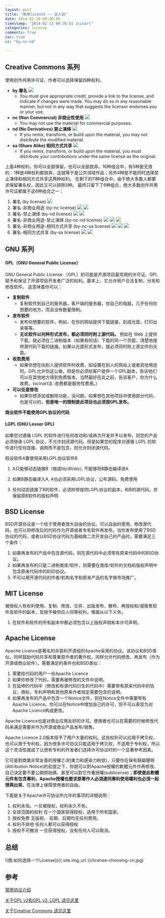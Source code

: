 ```yaml
---
layout: post
title: "常用license —— 说人话"
date: 2014-02-10 00:00:00
timestamp: "2014-02-12 09:36:51 scinart"
categories: license
comments: true
toc: true
cc: "by-nc-nd"

---
```



## Creative Commons 系列
使用创作共用许可证，作者可以选择保留四种权利。

* **by 署名** ![](http://creativecommons.org/images/deed/by.png)
    * You must give appropriate credit, provide a link to the license, and indicate if changes were made. You may do so in any reasonable manner, but not in any way that suggests the licensor endorses you or your use.
* **nc (Non Commercial) 非商业性使用** ![](http://creativecommons.org/images/deed/nc.png)
    * You may not use the material for commercial purposes.
* **nd (No Derivatives) 禁止演绎** ![](http://creativecommons.org/images/deed/nd.png)
    * If you remix, transform, or build upon the material, you may not distribute the modified material.
* **sa (Share Alike) 相同方式共享** ![](http://creativecommons.org/images/deed/sa.png)
    * If you remix, transform, or build upon the material, you must distribute your contributions under the same license as the original.

上面4种权利，你可以全部保留，也可以全部放弃。16种组合中，有5种是无效的：1种是4种权利都放弃，这就等于是公共领域作品；另外4种是不能同时选择禁止演绎和相同方式共享这两种权利。
在剩下的11种组合中，由于绝大多数人都要求保留署名权，因此又可以排除5种。
最终只留下了6种组合，绝大多数创作共用许可证都属于这6种组合之一：

1. 署名 (by license) ![](http://creativecommons.org/images/deed/by.png)
2. 署名-非商业用途 (by-nc license) ![](http://creativecommons.org/images/deed/by.png) ![](http://creativecommons.org/images/deed/nc.png)
3. 署名-禁止演绎 (by-nd license) ![](http://creativecommons.org/images/deed/by.png) ![](http://creativecommons.org/images/deed/nd.png)
4. 署名-非商业用途-禁止演绎 (by-nc-nd license) ![](http://creativecommons.org/images/deed/by.png) ![](http://creativecommons.org/images/deed/nc.png) ![](http://creativecommons.org/images/deed/nd.png)
5. 署名-非商业用途-相同方式共享 (by-nc-sa license) ![](http://creativecommons.org/images/deed/by.png) ![](http://creativecommons.org/images/deed/nc.png) ![](http://creativecommons.org/images/deed/sa.png)
6. 署名-相同方式共享 (by-sa license) ![](http://creativecommons.org/images/deed/by.png) ![](http://creativecommons.org/images/deed/sa.png)

## GNU 系列
#### GPL（GNU General Public License）

GNU General Public License （GPL）的可能是开源项目最常用的许可证。GPL赋予和保证了开源项目开发者广泛的权利。基本上，它允许用户合法复制，分发和修改软件。 这意味着你可以：

* **复制软件**
    * 复制软件到自己的服务器，客户端的服务器，你自己的电脑，几乎任何你想要的地方，而且没有数量限制。
* **发布软件**
    * 发布你想要的软件，例如，在你的网站提供下载链接，刻成光盘，打印出来等等。
	* **无论软件以何种形式发布，都必须同时附上源代码。** 例如在 Web 上提供下载，就必须在二进制版本（如果有的话）下载的同一个页面，清楚地提供源代码下载的链接。如果以光盘形式发布，就必须同时附上源文件的光盘。
* **收取费用**
    * 如果你想在向别人提供软件时收费，如设置在别人的网站上或者其他用途时。GPL允许你这么做，但是你必须给客户提供一个GPL副本，告诉他们可以在其他地方得到免费版本。当然最好在此之前，告诉客户，你为什么收费。(scinart注: 收费都是服务性费用。)
* **可以任意修改**
    * 如果你想添加或删除功能，没问题。如果想在其他项目中使用部分代码，也是可以的，**但是唯一的限制是此项目也必须按GPL发布。**

**商业软件不能使用GPL协议的代码**

#### LGPL (GNU Lesser GPL)

如果您对遵循 LGPL 的软件进行任何改动和/或再次开发并予以发布，则您的产品必须继承 LGPL 协议，不允许封闭源代码。但是如果您的程序对遵循 LGPL 的软件进行任何连接、调用而不是包含，则允许封闭源代码。

假设软件A要使用采用LGPL协议软件B
1. A只能够动态链接B（做成lib/dll/etc), 不能够将B静态编译进A

2. 如果B静态编译入A, A也必须采用LGPL协议，公布源码，免费使用

3. 任何动态链接了B的软件，必须附带提供LGPL协议的副本，和B的源代码，并保留原B软件的版权声明

## BSD License
BSD开源协议是一个给于使用者很大自由的协议。可以自由的使用，修改源代码，也可以将修改后的代码作为开源或者专有软件再发布。当你发布使用了BSD协议的代码，或者以BSD协议代码为基础做二次开发自己的产品时，需要满足三个条件：

1. 如果再发布的产品中包含源代码，则在源代码中必须带有原来代码中的BSD协议。
2. 如果再发布的只是二进制类库/软件，则需要在类库/软件的文档和版权声明中包含原来代码中的BSD协议。
3. 不可以用开源代码的作者/机构名字和原来产品的名字做市场推广。

## MIT License
被授权人有权利使用、复制、修改、合并、出版发布、散布、再授权和/或贩售软件及软件的副本，及授予被供应人同等权利，惟服从以下义务。

1. 在软件和软件的所有副本中都必须包含以上版权声明和本许可声明。

## Apache License

Apache Licence是著名的非盈利开源组织Apache采用的协议。该协议和BSD类似，同样鼓励代码共享和尊重原作者的著作权，同样允许代码修改，再发布（作为开源或商业软件）。需要满足的条件也和BSD类似：
1. 需要给代码的用户一份Apache Licence
2. 如果你修改了代码，需要再被修改的文件中说明。
3. 在延伸的代码中（修改和有源代码衍生的代码中）需要带有原来代码中的协议，商标，专利声明和其他原来作者规定需要包含的说明。
4. 如果再发布的产品中包含一个Notice文件，则在Notice文件中需要带有Apache Licence。你可以在Notice中增加自己的许可，但不可以表现为对Apache Licence构成更改。

Apache Licence也是对商业应用友好的许可。使用者也可以在需要的时候修改代码来满足需要并作为开源或商业产品发布/销售。

Apache Licence 2.0版本授予了用户大量的权利。这些权利可以应用于拷贝权，也可以用于专利权。因为很多许可协议只能适用于拷贝权，不适用于专利权，所以这个灵活性就成了让想有专利的开发者们选择许可协议时的一个显著参考因素。

它可是對商業非常友善的授權ㄛ(約束力和感染力粉低)，只要你在保有歸屬聲明(Attribution Notice)的前提之下，你就可以對Apache授權的軟體元件作再修改、自己決定要不要公開原始碼、甚至可以對它作重授權(sublicense)；**即使是此軟體元件有包含專利，Apache授權也要求原著作人必須連同專利使用權利也必須一起授與出來**，在法律上保障使用者的自由。

下面是关于Apache许可协议所允许的事项的详细说明：

1. 权利永恒。一旦被授权，权利永久不失。
2. 全球范围的权利 在一个国家获得授权，适用于所有国家。
3. 授权免费 无版税， 前期、后期均无任何费用。
4. 权利不排他 任何人都可以获得授权
5. 授权不可撤消 一旦获得授权，没有任何人可以取消。

## 总结
![图:如何选择一个License]({{ site.img_url }}/license-choosing-cn.jpg)


## 参考
[常用协议介绍](https://www.liferay.com/community/forums/-/message_boards/message/4775410)

[关于GPL v2和GPL v3, LGPL 请见这里](http://blog.csdn.net/zhoudaxia/article/details/8044129)

[关于Creative Commons 请见这里](http://www.ruanyifeng.com/blog/2008/04/creative_commons_licenses.html)
